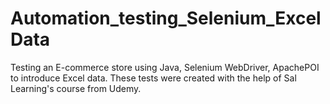 # Automation_testing_Selenium_ExcelData
Testing an E-commerce store using Java, Selenium WebDriver, ApachePOI to introduce Excel data. These tests were created with the help of Sal Learning's course from Udemy.
